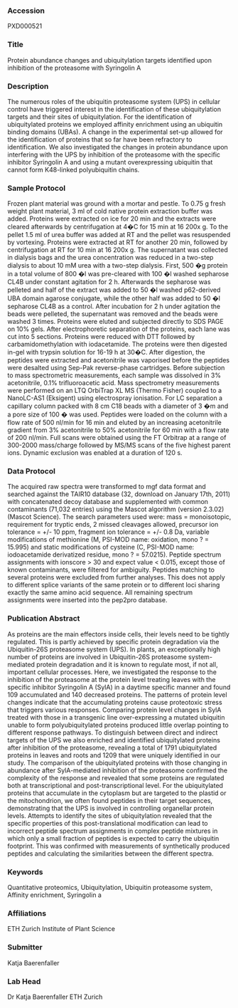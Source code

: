### Accession
PXD000521

### Title
Protein abundance changes and ubiquitylation targets identified upon inhibition of the proteasome with Syringolin A

### Description
The numerous roles of the ubiquitin proteasome system (UPS) in cellular control have triggered interest in the identification of these ubiquitylation targets and their sites of ubiquitylation. For the identification of ubiquitylated proteins we employed affinity enrichment using an ubiquitin binding domains (UBAs). A change in the experimental set-up allowed for the identification of proteins that so far have been refractory to identification. We also investigated the changes in protein abundance upon interfering with the UPS by inhibition of the proteasome with the specific inhibitor Syringolin A and using a mutant overexpressing ubiquitin that cannot form K48-linked polyubiquitin chains.

### Sample Protocol
Frozen plant material was ground with a mortar and pestle. To 0.75 g fresh weight plant material, 3 ml of cold native protein extraction buffer was added. Proteins were extracted on ice for 20 min and the extracts were cleared afterwards by centrifugation at 4�C for 15 min at 16 200x g. To the pellet 1.5 ml of urea buffer was added at RT and the pellet was resuspended by vortexing. Proteins were extracted at RT for another 20 min, followed by centrifugation at RT for 10 min at 16 200x g. The supernatant was collected in dialysis bags and the urea concentration was reduced in a two-step dialysis to about 10 mM urea with a two-step dialysis. First, 500 �g protein in a total volume of 800 �l was pre-cleared with 100 �l washed sepharose CL4B under constant agitation for 2 h. Afterwards the sepharose was pelleted and half of the extract was added to 50 �l washed p62-derived UBA domain agarose conjugate, while the other half was added to 50 �l sepharose CL4B as a control. After incubation for 2 h under agitation the beads were pelleted, the supernatant was removed and the beads were washed 3 times. Proteins were eluted and subjected directly to SDS PAGE on 10% gels. After electrophoretic separation of the proteins, each lane was cut into 5 sections. Proteins were reduced with DTT followed  by carbamidomethylation with iodacetamide.  The proteins were then digested in-gel with trypsin solution for 16-19 h at 30�C. After digestion, the peptides were extracted and acetonitrile was vaporised before the peptides were desalted using Sep-Pak reverse-phase cartridges. Before subjection to mass spectrometric measurements, each sample was dissolved in 3% acetonitrile, 0.1% trifluoroacetic acid. Mass spectrometry measurements were performed on an LTQ OrbiTrap XL MS (Thermo Fisher) coupled to a NanoLC-AS1 (Eksigent) using electrospray ionisation. For LC separation a capillary column packed with 8 cm C18 beads with a diameter of 3 �m and a pore size of 100 � was used. Peptides were loaded on the column with a flow rate of 500 nl/min for 16 min and eluted by an increasing acetonitrile gradient from 3% acetonitrile to 50% acetonitrile for 60 min with a flow rate of 200 nl/min. Full scans were obtained using the FT Orbitrap at a range of 300-2000 mass/charge followed by MS/MS scans of the five highest parent ions. Dynamic exclusion was enabled at a duration of 120 s.

### Data Protocol
The acquired raw spectra were transformed to mgf data format and searched against the TAIR10 database (32, download on January 17th, 2011) with concatenated decoy database and supplemented with common contaminants (71,032 entries) using the Mascot algorithm (version 2.3.02) (Mascot Science). The search parameters used were: mass = monoisotopic, requirement for tryptic ends, 2 missed cleavages allowed, precursor ion tolerance = +/- 10 ppm, fragment ion tolerance = +/- 0.8 Da, variable modifications of methionine (M, PSI-MOD name: oxidation, mono ? = 15.995) and static modifications of cysteine (C, PSI-MOD name: iodoacetamide derivatized residue, mono ? = 57.0215). Peptide spectrum assignments with ionscore > 30 and expect value < 0.015, except those of known contaminants, were filtered for ambiguity. Peptides matching to several proteins were excluded from further analyses. This does not apply to different splice variants of the same protein or to different loci sharing exactly the same amino acid sequence. All remaining spectrum assignments were inserted into the pep2pro database.

### Publication Abstract
As proteins are the main effectors inside cells, their levels need to be tightly regulated. This is partly achieved by specific protein degradation via the Ubiquitin-26S proteasome system (UPS). In plants, an exceptionally high number of proteins are involved in Ubiquitin-26S proteasome system-mediated protein degradation and it is known to regulate most, if not all, important cellular processes. Here, we investigated the response to the inhibition of the proteasome at the protein level treating leaves with the specific inhibitor Syringolin A (SylA) in a daytime specific manner and found 109 accumulated and 140 decreased proteins. The patterns of protein level changes indicate that the accumulating proteins cause proteotoxic stress that triggers various responses. Comparing protein level changes in SylA treated with those in a transgenic line over-expressing a mutated ubiquitin unable to form polyubiquitylated proteins produced little overlap pointing to different response pathways. To distinguish between direct and indirect targets of the UPS we also enriched and identified ubiquitylated proteins after inhibition of the proteasome, revealing a total of 1791 ubiquitylated proteins in leaves and roots and 1209 that were uniquely identified in our study. The comparison of the ubiquitylated proteins with those changing in abundance after SylA-mediated inhibition of the proteasome confirmed the complexity of the response and revealed that some proteins are regulated both at transcriptional and post-transcriptional level. For the ubiquitylated proteins that accumulate in the cytoplasm but are targeted to the plastid or the mitochondrion, we often found peptides in their target sequences, demonstrating that the UPS is involved in controlling organellar protein levels. Attempts to identify the sites of ubiquitylation revealed that the specific properties of this post-translational modification can lead to incorrect peptide spectrum assignments in complex peptide mixtures in which only a small fraction of peptides is expected to carry the ubiquitin footprint. This was confirmed with measurements of synthetically produced peptides and calculating the similarities between the different spectra.

### Keywords
Quantitative proteomics, Ubiquitylation, Ubiquitin proteasome system, Affinity enrichment, Syringolin a

### Affiliations
ETH Zurich
Institute of  Plant Science

### Submitter
Katja Baerenfaller

### Lab Head
Dr Katja Baerenfaller
ETH Zurich


